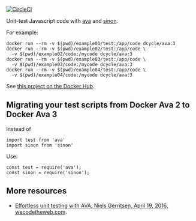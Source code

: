 [![CircleCI](https://circleci.com/gh/dcycle/docker-ava.svg?style=svg)](https://circleci.com/gh/dcycle/docker-ava)

Unit-test Javascript code with [ava](https://github.com/avajs/ava) and [sinon](http://sinonjs.org).

For example:

    docker run --rm -v $(pwd)/example01/test:/app/code dcycle/ava:3
    docker run --rm -v $(pwd)/example02/test:/app/code \
      -v $(pwd)/example02/code:/mycode dcycle/ava:3
    docker run --rm -v $(pwd)/example03/test:/app/code \
      -v $(pwd)/example03/code:/mycode dcycle/ava:3
    docker run --rm -v $(pwd)/example04/test:/app/code \
      -v $(pwd)/example04/code:/mycode dcycle/ava:3

See [this project on the Docker Hub](https://hub.docker.com/r/dcycle/ava/).

Migrating your test scripts from Docker Ava 2 to Docker Ava 3
-----

Instead of

    import test from 'ava'
    import sinon from 'sinon'

Use:

    const test = require('ava');
    const sinon = require('sinon');

More resources
-----

 * [
Effortless unit testing with AVA, Niels Gerritsen, April 19, 2016, wecodetheweb.com](https://wecodetheweb.com/2016/04/19/effortless-unit-testing-with-ava/).
